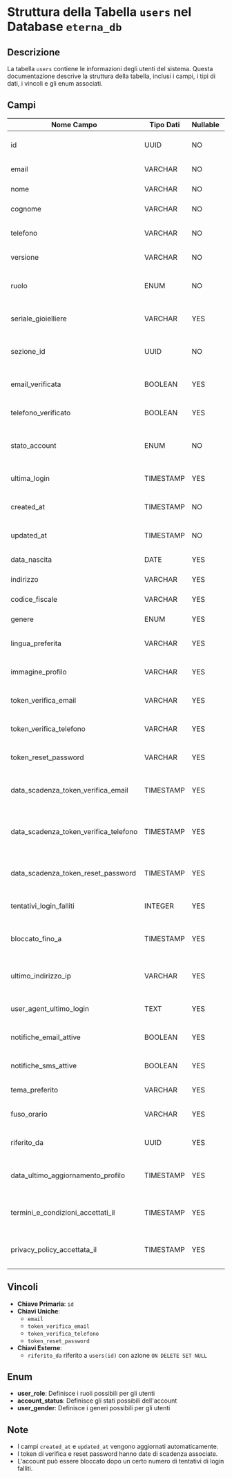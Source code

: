 # Struttura della Tabella `users` nel Database `eterna_db`

## Descrizione
La tabella `users` contiene le informazioni degli utenti del sistema. Questa documentazione descrive la struttura della tabella, inclusi i campi, i tipi di dati, i vincoli e gli enum associati.

## Campi

| Nome Campo | Tipo Dati | Nullable | Default | Descrizione |
|------------|-----------|----------|---------|-------------|
| id | UUID | NO | gen_random_uuid() | Identificatore univoco dell'utente |
| email | VARCHAR | NO | - | Indirizzo email dell'utente |
| nome | VARCHAR | NO | - | Nome dell'utente |
| cognome | VARCHAR | NO | - | Cognome dell'utente |
| telefono | VARCHAR | NO | - | Numero di telefono dell'utente |
| versione | VARCHAR | NO | - | Versione dell'utente |
| ruolo | ENUM | NO | 'user' | Ruolo dell'utente (user, admin, etc.) |
| seriale_gioielliere | VARCHAR | YES | - | Numero seriale del gioielliere |
| sezione_id | UUID | NO | - | ID della sezione a cui appartiene l'utente |
| email_verificata | BOOLEAN | YES | false | Indica se l'email è stata verificata |
| telefono_verificato | BOOLEAN | YES | false | Indica se il telefono è stato verificato |
| stato_account | ENUM | NO | - | Stato dell'account (attivo, sospeso, etc.) |
| ultima_login | TIMESTAMP | YES | - | Data e ora dell'ultimo login |
| created_at | TIMESTAMP | NO | CURRENT_TIMESTAMP | Data e ora di creazione del record |
| updated_at | TIMESTAMP | NO | CURRENT_TIMESTAMP | Data e ora di aggiornamento del record |
| data_nascita | DATE | YES | - | Data di nascita dell'utente |
| indirizzo | VARCHAR | YES | - | Indirizzo dell'utente |
| codice_fiscale | VARCHAR | YES | - | Codice fiscale dell'utente |
| genere | ENUM | YES | - | Genere dell'utente |
| lingua_preferita | VARCHAR | YES | - | Lingua preferita dell'utente |
| immagine_profilo | VARCHAR | YES | - | URL dell'immagine del profilo |
| token_verifica_email | VARCHAR | YES | - | Token per la verifica dell'email |
| token_verifica_telefono | VARCHAR | YES | - | Token per la verifica del telefono |
| token_reset_password | VARCHAR | YES | - | Token per il reset della password |
| data_scadenza_token_verifica_email | TIMESTAMP | YES | - | Data di scadenza del token di verifica email |
| data_scadenza_token_verifica_telefono | TIMESTAMP | YES | - | Data di scadenza del token di verifica telefono |
| data_scadenza_token_reset_password | TIMESTAMP | YES | - | Data di scadenza del token di reset password |
| tentativi_login_falliti | INTEGER | YES | 0 | Numero di tentativi di login falliti |
| bloccato_fino_a | TIMESTAMP | YES | - | Data fino a quando l'account è bloccato |
| ultimo_indirizzo_ip | VARCHAR | YES | - | Ultimo indirizzo IP utilizzato per il login |
| user_agent_ultimo_login | TEXT | YES | - | User agent dell'ultimo login |
| notifiche_email_attive | BOOLEAN | YES | true | Indica se le notifiche email sono attive |
| notifiche_sms_attive | BOOLEAN | YES | false | Indica se le notifiche SMS sono attive |
| tema_preferito | VARCHAR | YES | - | Tema preferito dell'utente |
| fuso_orario | VARCHAR | YES | - | Fuso orario preferito dell'utente |
| riferito_da | UUID | YES | - | ID dell'utente che ha riferito questo utente |
| data_ultimo_aggiornamento_profilo | TIMESTAMP | YES | - | Data dell'ultimo aggiornamento del profilo |
| termini_e_condizioni_accettati_il | TIMESTAMP | YES | - | Data di accettazione dei termini e condizioni |
| privacy_policy_accettata_il | TIMESTAMP | YES | - | Data di accettazione della privacy policy |

## Vincoli

- **Chiave Primaria**: `id`
- **Chiavi Uniche**:
  - `email`
  - `token_verifica_email`
  - `token_verifica_telefono`
  - `token_reset_password`
- **Chiavi Esterne**:
  - `riferito_da` riferito a `users(id)` con azione `ON DELETE SET NULL`

## Enum

- **user_role**: Definisce i ruoli possibili per gli utenti
- **account_status**: Definisce gli stati possibili dell'account
- **user_gender**: Definisce i generi possibili per gli utenti

## Note
- I campi `created_at` e `updated_at` vengono aggiornati automaticamente.
- I token di verifica e reset password hanno date di scadenza associate.
- L'account può essere bloccato dopo un certo numero di tentativi di login falliti. 